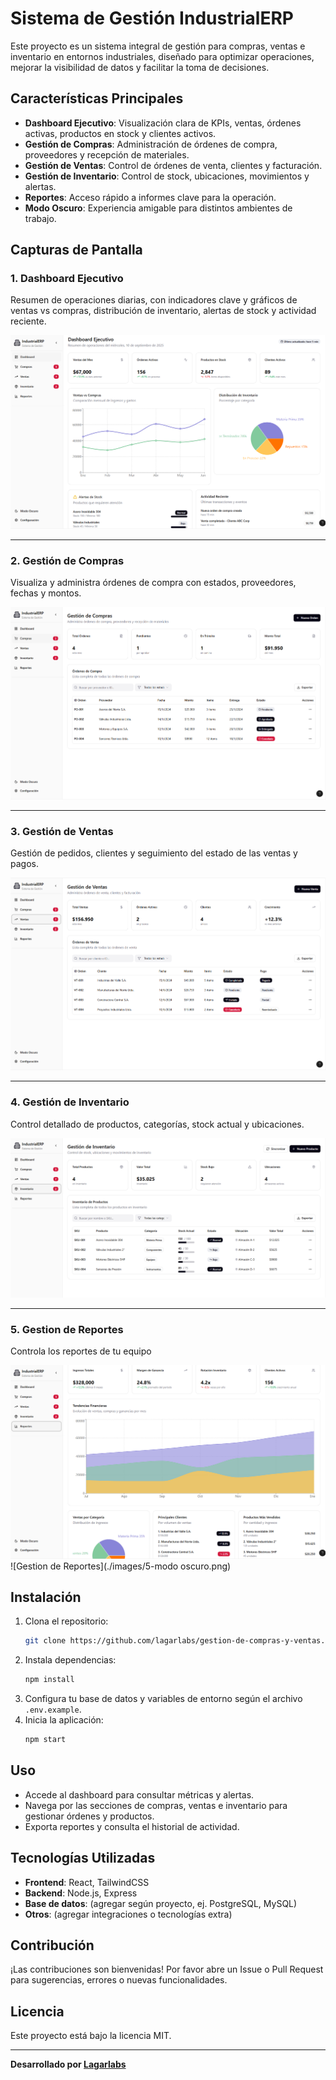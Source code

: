 # Sistema de Gestión IndustrialERP

Este proyecto es un sistema integral de gestión para compras, ventas e inventario en entornos industriales, diseñado para optimizar operaciones, mejorar la visibilidad de datos y facilitar la toma de decisiones.

## Características Principales

- **Dashboard Ejecutivo**: Visualización clara de KPIs, ventas, órdenes activas, productos en stock y clientes activos.
- **Gestión de Compras**: Administración de órdenes de compra, proveedores y recepción de materiales.
- **Gestión de Ventas**: Control de órdenes de venta, clientes y facturación.
- **Gestión de Inventario**: Control de stock, ubicaciones, movimientos y alertas.
- **Reportes**: Acceso rápido a informes clave para la operación.
- **Modo Oscuro**: Experiencia amigable para distintos ambientes de trabajo.

## Capturas de Pantalla

### 1. Dashboard Ejecutivo

Resumen de operaciones diarias, con indicadores clave y gráficos de ventas vs compras, distribución de inventario, alertas de stock y actividad reciente.

![Dashboard Ejecutivo](./images/1.png)

---

### 2. Gestión de Compras

Visualiza y administra órdenes de compra con estados, proveedores, fechas y montos.

![Gestión de Compras](./images/2.png)

---

### 3. Gestión de Ventas

Gestión de pedidos, clientes y seguimiento del estado de las ventas y pagos.

![Gestión de Ventas](./images/3.png)

---

### 4. Gestión de Inventario

Control detallado de productos, categorías, stock actual y ubicaciones.

![Gestión de Inventario](./images/4.png)

---

### 5. Gestion de Reportes

Controla los reportes de tu equipo

![Gestion de Reportes](./images/5.png)
![Gestion de Reportes](./images/5-modo oscuro.png)

## Instalación

1. Clona el repositorio:
   ```bash
   git clone https://github.com/lagarlabs/gestion-de-compras-y-ventas.git
   ```
2. Instala dependencias:
   ```bash
   npm install
   ```
3. Configura tu base de datos y variables de entorno según el archivo `.env.example`.
4. Inicia la aplicación:
   ```bash
   npm start
   ```

## Uso

- Accede al dashboard para consultar métricas y alertas.
- Navega por las secciones de compras, ventas e inventario para gestionar órdenes y productos.
- Exporta reportes y consulta el historial de actividad.

## Tecnologías Utilizadas

- **Frontend**: React, TailwindCSS
- **Backend**: Node.js, Express
- **Base de datos**: (agregar según proyecto, ej. PostgreSQL, MySQL)
- **Otros**: (agregar integraciones o tecnologías extra)

## Contribución

¡Las contribuciones son bienvenidas! Por favor abre un Issue o Pull Request para sugerencias, errores o nuevas funcionalidades.

## Licencia

Este proyecto está bajo la licencia MIT.

---

**Desarrollado por [Lagarlabs](https://github.com/lagarlabs)**
